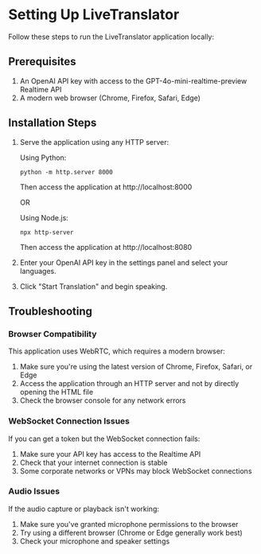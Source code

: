 # Setting Up LiveTranslator

Follow these steps to run the LiveTranslator application locally:

## Prerequisites

1. An OpenAI API key with access to the GPT-4o-mini-realtime-preview Realtime API
2. A modern web browser (Chrome, Firefox, Safari, Edge)

## Installation Steps

1. Serve the application using any HTTP server:

   Using Python:
   ```
   python -m http.server 8000
   ```
   Then access the application at http://localhost:8000

   OR

   Using Node.js:
   ```
   npx http-server
   ```
   Then access the application at http://localhost:8080

2. Enter your OpenAI API key in the settings panel and select your languages.

3. Click "Start Translation" and begin speaking.

## Troubleshooting

### Browser Compatibility
This application uses WebRTC, which requires a modern browser:

1. Make sure you're using the latest version of Chrome, Firefox, Safari, or Edge
2. Access the application through an HTTP server and not by directly opening the HTML file
3. Check the browser console for any network errors

### WebSocket Connection Issues
If you can get a token but the WebSocket connection fails:

1. Make sure your API key has access to the Realtime API
2. Check that your internet connection is stable
3. Some corporate networks or VPNs may block WebSocket connections

### Audio Issues
If the audio capture or playback isn't working:

1. Make sure you've granted microphone permissions to the browser
2. Try using a different browser (Chrome or Edge generally work best)
3. Check your microphone and speaker settings